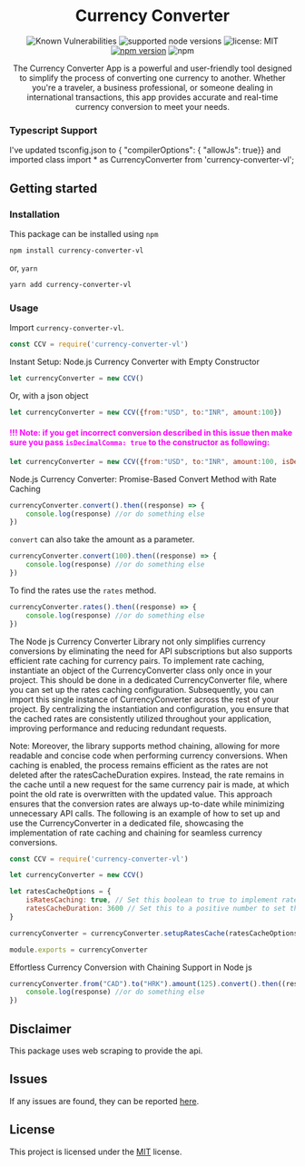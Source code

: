 <div align="center">
<h1>Currency Converter</h1>

![Known Vulnerabilities](https://snyk.io/test/github/vijay75740/currency-converter-nodejs/badge.svg?targetFile=package.json)  ![supported node versions](https://img.shields.io/badge/node%20v-12.x%20%7C%2013.x%20%7C%2014.x%20%7C%2015.x%20%7C%2016.x%20%7C%2017.x%20%7C%2018.x-blue) 
 ![license: MIT](https://img.shields.io/npm/l/vue.svg) [![npm version](https://badge.fury.io/js/currency-converter-vl.svg)](https://badge.fury.io/js/currency-converter-vl) ![npm](https://img.shields.io/npm/dm/currency-converter-vl)
<p>The Currency Converter App is a powerful and user-friendly tool designed to simplify the process of converting one currency to another. Whether you're a traveler, a business professional, or someone dealing in international transactions, this app provides accurate and real-time currency conversion to meet your needs.</p>
</div>

### Typescript Support

I've updated tsconfig.json to
{ "compilerOptions": { "allowJs": true}}
and imported class 
import * as CurrencyConverter from 'currency-converter-vl';

## Getting started

### Installation

This package can be installed using `npm`

```bash
npm install currency-converter-vl
```

or, `yarn`

```bash
yarn add currency-converter-vl
```

### Usage

Import `currency-converter-vl`.

```javascript
const CCV = require('currency-converter-vl')
```

Instant Setup: Node.js Currency Converter with Empty Constructor

```javascript
let currencyConverter = new CCV()
```

Or, with a json object

```javascript
let currencyConverter = new CCV({from:"USD", to:"INR", amount:100})
```

#### <p style='color:magenta'>!!! Note: if you get incorrect conversion described in this issue then make sure you pass `isDecimalComma: true` to the constructor as following:</p>

```javascript
let currencyConverter = new CCV({from:"USD", to:"INR", amount:100, isDecimalComma:true})
```


Node.js Currency Converter: Promise-Based Convert Method with Rate Caching

```javascript
currencyConverter.convert().then((response) => {
    console.log(response) //or do something else
})
```

`convert` can also take the amount as a parameter.

```javascript
currencyConverter.convert(100).then((response) => {
    console.log(response) //or do something else
})
```

To find the rates use the `rates` method.

```javascript
currencyConverter.rates().then((response) => {
    console.log(response) //or do something else
})
```

The Node js Currency Converter Library not only simplifies currency conversions by eliminating the need for API subscriptions but also supports efficient rate caching for currency pairs. To implement rate caching, instantiate an object of the CurrencyConverter class only once in your project. This should be done in a dedicated CurrencyConverter file, where you can set up the rates caching configuration. Subsequently, you can import this single instance of CurrencyConverter across the rest of your project. By centralizing the instantiation and configuration, you ensure that the cached rates are consistently utilized throughout your application, improving performance and reducing redundant requests.

Note: Moreover, the library supports method chaining, allowing for more readable and concise code when performing currency conversions. When caching is enabled, the process remains efficient as the rates are not deleted after the ratesCacheDuration expires. Instead, the rate remains in the cache until a new request for the same currency pair is made, at which point the old rate is overwritten with the updated value. This approach ensures that the conversion rates are always up-to-date while minimizing unnecessary API calls. The following is an example of how to set up and use the CurrencyConverter in a dedicated file, showcasing the implementation of rate caching and chaining for seamless currency conversions.

```javascript
const CCV = require('currency-converter-vl')

let currencyConverter = new CCV()

let ratesCacheOptions = {
    isRatesCaching: true, // Set this boolean to true to implement rate caching
    ratesCacheDuration: 3600 // Set this to a positive number to set the number of seconds you want the rates to be cached. Defaults to 3600 seconds (1 hour)
}

currencyConverter = currencyConverter.setupRatesCache(ratesCacheOptions)

module.exports = currencyConverter
```

Effortless Currency Conversion with Chaining Support in Node js

```javascript
currencyConverter.from("CAD").to("HRK").amount(125).convert().then((response) => {
    console.log(response) //or do something else
})
```

## Disclaimer

This package uses web scraping to provide the api.

## Issues

If any issues are found, they can be reported [here](https://github.com/vijay75740/currency-converter-nodejs/issues).

## License

This project is licensed under the [MIT](LICENSE) license.